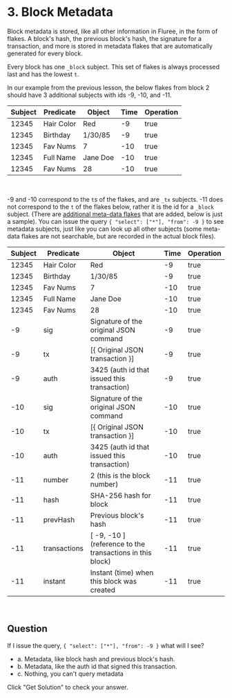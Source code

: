 # 3. Block Metadata

Block metadata is stored, like all other information in Fluree, in the form of flakes. A block's hash, the previous block's hash, the signature for a transaction, and more is stored in metadata flakes that are automatically generated for every block.

Every block has one `_block` subject. This set of flakes is always processed last and has the lowest `t`.

In our example from the previous lesson, the below flakes from block 2 should have 3 additional subjects with ids -9, -10, and -11.

Subject | Predicate | Object | Time | Operation
-- | -- | -- | -- | --
12345 | Hair Color | Red | -9 | true
12345 | Birthday | 1/30/85 | -9 | true
12345 | Fav Nums | 7 | -10 | true
12345 | Full Name | Jane Doe | -10 | true
12345 | Fav Nums | 28 | -10 | true
<br/>

-9 and -10 correspond to the `t`s of the flakes, and are `_tx` subjects. -11 does not correspond to the `t` of the flakes below, rather it is the id for a `_block` subject. (There are <a href="/docs/infrastructure/db-infrastructure#block-metadata" target="_blank">additional meta-data flakes</a> that are added, below is just a sample). You can issue the query `{ "select": ["*"], "from": -9 }` to see metadata subjects, just like you can look up all other subjects (some meta-data flakes are not searchable, but are recorded in the actual block files).

Subject | Predicate | Object | Time | Operation
-- | -- | -- | -- | --
12345 | Hair Color | Red | -9 | true
12345 | Birthday | 1/30/85 | -9 | true
12345 | Fav Nums | 7 | -10 | true
12345 | Full Name | Jane Doe | -10 | true
12345 | Fav Nums | 28 | -10 | true
-9 | sig | Signature of the original JSON command | -9 | true
-9 | tx | [{ Original JSON transaction }] | -9 |true
-9 | auth | 3425 (auth id that issued this transaction) | -9 | true
-10 | sig | Signature of the original JSON command | -10 | true
-10 | tx | [{ Original JSON transaction }] | -10 |true
-10 | auth | 3425 (auth id that issued this transaction) | -10 | true
-11 | number | 2 (this is the block number) | -11 | true
-11 | hash | SHA-256 hash for block | -11 | true
-11| prevHash | Previous block's hash | -11 | true
-11 | transactions| [ -9, -10 ] (reference to the transactions in this block) | -11 | true
-11 | instant | Instant (time) when this block was created | -11 | true
<br/>

## Question

If I issue the query, `{ "select": ["*"], "from": -9 }` what will I see?

- a. Metadata, like block hash and previous block's hash.
- b. Metadata, like the auth id that signed this transaction.
- c. Nothing, you can't query metadata

Click "Get Solution" to check your answer.
